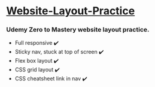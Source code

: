 <h1> <ins> Website-Layout-Practice </ins> </h1>

<h3> Udemy Zero to Mastery website layout practice.</h3>

<ul>
  <li> Full responsive ✔️</li>
  <li> Sticky nav, stuck at top of screen ✔️</li>
  <li> Flex box layout ✔️</li>
  <li> CSS grid layout ✔️</li>
  <li> CSS cheatsheet link in nav ✔️</li>
</ul>
